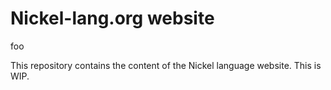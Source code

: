 # Nickel-lang.org website
foo

This repository contains the content of the Nickel language website. This is
WIP.
